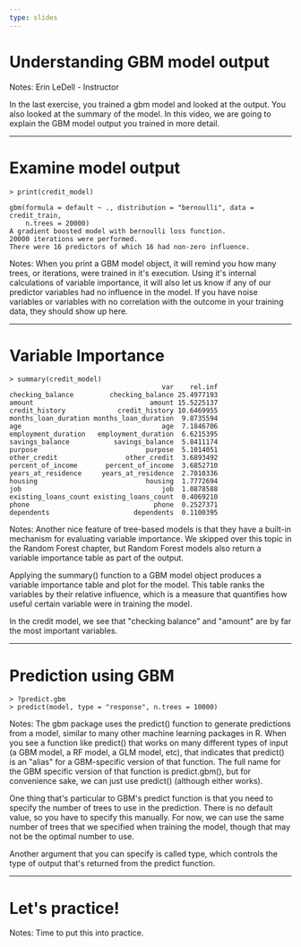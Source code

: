 ```yaml
---
type: slides
---
```


# Understanding GBM model output

Notes: Erin LeDell - Instructor

In the last exercise, you trained a gbm model and looked at the output. You also looked at the summary of the model. In this video, we are going to explain the GBM model output you trained in more detail.

---

# Examine model output

```out
> print(credit_model)

gbm(formula = default ~ ., distribution = "bernoulli", data = credit_train, 
    n.trees = 20000)
A gradient boosted model with bernoulli loss function.
20000 iterations were performed.
There were 16 predictors of which 16 had non-zero influence.
```

Notes: When you print a GBM model object, it will remind you how many trees, or iterations, were trained in it's execution.  Using it's internal calculations of variable importance, it will also let us know if any of our predictor variables had no influence in the model.  If you have noise variables or variables with no correlation with the outcome in your training data, they should show up here.   

---

# Variable Importance

```out
> summary(credit_model)
                                      var    rel.inf
checking_balance         checking_balance 25.4977193
amount                             amount 15.5225137
credit_history             credit_history 10.6469955
months_loan_duration months_loan_duration  9.8735594
age                                   age  7.1846706
employment_duration   employment_duration  6.6215395
savings_balance           savings_balance  5.8411174
purpose                           purpose  5.1014051
other_credit                 other_credit  3.6893492
percent_of_income       percent_of_income  3.6852710
years_at_residence     years_at_residence  2.7010336
housing                           housing  1.7772694
job                                   job  1.0878588
existing_loans_count existing_loans_count  0.4069210
phone                               phone  0.2527371
dependents                     dependents  0.1100395
```


Notes: Another nice feature of tree-based models is that they have a built-in mechanism for evaluating variable importance.  We skipped over this topic in the Random Forest chapter, but Random Forest models also return a variable importance table as part of the output.

Applying the summary() function to a GBM model object produces a variable importance table and plot for the model.  This table ranks the variables by their relative influence, which is a measure that quantifies how useful certain variable were in training the model. 

In the credit model, we see that "checking balance" and "amount" are by far the most important variables. 

---

# Prediction using GBM

```out
> ?predict.gbm
> predict(model, type = "response", n.trees = 10000)

```

Notes: The gbm package uses the predict() function to generate predictions from a model, similar to many other machine learning packages in R. When you see a function like predict() that works on many different types of input (a GBM model, a RF model, a GLM model, etc), that indicates that predict() is an "alias" for a GBM-specific version of that function. The full name for the GBM specific version of that function is predict.gbm(), but for convenience sake, we can just use predict() (although either works).

One thing that's particular to GBM's predict function is that you need to specify the number of trees to use in the prediction. There is no default value, so you have to specify this manually. For now, we can use the same number of trees that we specified when training the model, though that may not be the optimal number to use.

Another argument that you can specify is called type, which controls the type of output that's returned from the predict function. 

---

# Let's practice!

Notes: Time to put this into practice.